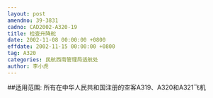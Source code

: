 ```yaml
---
layout: post
amendno: 39-3831
cadno: CAD2002-A320-19
title: 检查升降舵
date: 2002-11-08 00:00:00 +0800
effdate: 2002-11-15 00:00:00 +0800
tag: A320
categories: 民航西南管理局适航处
author: 李小虎
---
```


##适用范围:
所有在中华人民共和国注册的空客A319、A320和A321飞机

